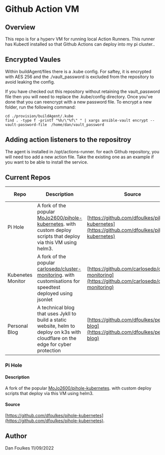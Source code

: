 # Github Action VM 

## Overview

This repo is for a hyperv VM for running local Action Runners. This runner has Kubectl installed so that Github Actions can deploy into 
my pi cluster..


## Encrypted Vaules
Within buildAgent/files there is a .kube config. For saftey, it is encrypted with AES 256 and the ./vault_password is excluded from the repository to avoid leaking the config.

If you have checked out this repository without retaining the vault_password file then you will need to replace the .kube/config directory. Once you've done that you can reencrypt with a new password file.
To encrypt a new folder, run the following command:

```
cd ./provision/buildAgent/.kube
find . -type f -printf "%h/\"%f\" " | xargs ansible-vault encrypt --vault-password-file  /home/dan/vault_password 
```

## Adding action listeners to the repositroy

The agent is installed in /opt/actions-runner.
for each Github repository, you will need too add a new action file. Take the existing one as an example if you want to be able to install the service.

## Current Repos


| Repo              | Description                                                                                                                                                          | Source                                                                                             | Deployment Type |
| ----------------- | -------------------------------------------------------------------------------------------------------------------------------------------------------------------- |----------------------------------------------------------------------------------------------------|-----------------|
| Pi Hole           | A fork of the popular [MoJo2600/pihole-kubernetes](https://github.com/MoJo2600/pihole-kubernetes). with custom deploy scripts  that deploy via this VM using helm3.  | [https://github.com/dfoulkes/pihole-kubernetes](https://github.com/dfoulkes/pihole-kubernetes)     |      helm3      |
| Kubenetes Monitor | A fork of the popular [carlosedp/cluster-monitoring](https://github.com/carlosedp/cluster-monitoring). with customisations for speedtest deployed using jsonlet      | [https://github.com/carlosedp/cluster-monitoring](https://github.com/carlosedp/cluster-monitoring) |     jsonlet     |   
| Personal Blog     | A technical blog that uses Jykll to build a static website, helm to deploy on k3s with cloudflare on the edge for cyber protection                                   | [https://github.com/dfoulkes/personal-blog](https://github.com/dfoulkes/personal-blog)             |      helm3      |   


### Pi Hole


#### Description
A fork of the popular [MoJo2600/pihole-kubernetes](https://github.com/MoJo2600/pihole-kubernetes). with custom deploy scripts  that deploy via this VM using helm3.

#### Source
[https://github.com/dfoulkes/pihole-kubernetes](https://github.com/dfoulkes/pihole-kubernetes).

## Author
Dan Foulkes 
11/09/2022